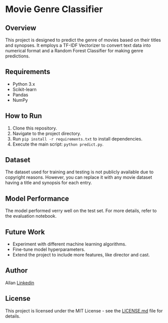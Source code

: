 # Movie Genre Classifier

## Overview
This project is designed to predict the genre of movies based on their titles and synopses. It employs a TF-IDF Vectorizer to convert text data into numerical format and a Random Forest Classifier for making genre predictions.

## Requirements
- Python 3.x
- Scikit-learn
- Pandas
- NumPy

## How to Run
1. Clone this repository.
2. Navigate to the project directory.
3. Run `pip install -r requirements.txt` to install dependencies.
4. Execute the main script: `python predict.py`.

## Dataset
The dataset used for training and testing is not publicly available due to copyright reasons. However, you can replace it with any movie dataset having a title and synopsis for each entry.

## Model Performance
The model performed verry well on the test set. For more details, refer to the evaluation notebook.

## Future Work
- Experiment with different machine learning algorithms.
- Fine-tune model hyperparameters.
- Extend the project to include more features, like director and cast.

## Author
Allan [Linkedin](www.linkedin.com/in/allan-felipe-silva-80370a130)

## License
This project is licensed under the MIT License - see the [LICENSE.md](LICENSE.md) file for details.
